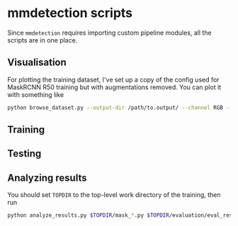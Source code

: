 # mmdetection scripts

Since `mmdetection` requires importing custom pipeline modules, all the scripts are in one place.

## Visualisation

For plotting the training dataset, I've set up a copy of the config used for MaskRCNN R50 training but with augmentations removed.
You can plot it with something like
```bash
python browse_dataset.py --output-dir /path/to.output/ --channel RGB --not-show ~/Wahn/configs/mmdet/common/plotting_config.py
```

## Training

## Testing

## Analyzing results

You should set `TOPDIR` to the top-level work directory of the training, then run
```bash
python analyze_results.py $TOPDIR/mask_*.py $TOPDIR/evaluation/eval_results.pkl $TOPDIR/evaluation/images_0.3/ --show-score-thr 0.3 --topk 50
```
